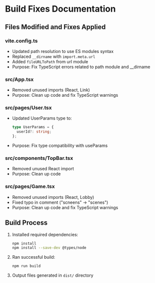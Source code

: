 # Build Fixes Documentation

## Files Modified and Fixes Applied

### vite.config.ts
- Updated path resolution to use ES modules syntax
- Replaced `__dirname` with `import.meta.url`
- Added `fileURLToPath` from url module
- Purpose: Fix TypeScript errors related to path module and __dirname

### src/App.tsx
- Removed unused imports (React, Link)
- Purpose: Clean up code and fix TypeScript warnings

### src/pages/User.tsx
- Updated UserParams type to:
  ```typescript
  type UserParams = {
    userId?: string;
  };
  ```
- Purpose: Fix type compatibility with useParams

### src/components/TopBar.tsx
- Removed unused React import
- Purpose: Clean up code

### src/pages/Game.tsx
- Removed unused imports (React, Lobby)
- Fixed typo in comment ("scneens" → "scenes")
- Purpose: Clean up code and fix TypeScript warnings

## Build Process
1. Installed required dependencies:
   ```bash
   npm install
   npm install --save-dev @types/node
   ```
2. Ran successful build:
   ```bash
   npm run build
   ```
3. Output files generated in `dist/` directory